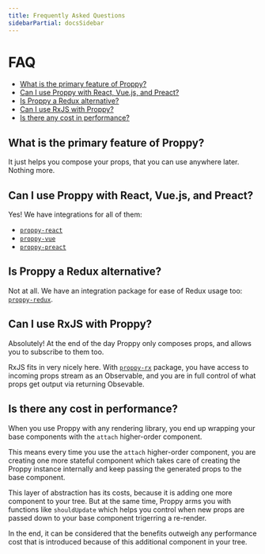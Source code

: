 ```yaml
---
title: Frequently Asked Questions
sidebarPartial: docsSidebar
---
```


# FAQ

<!-- MarkdownTOC autolink=true bracket=round -->

- [What is the primary feature of Proppy?](#what-is-the-primary-feature-of-proppy)
- [Can I use Proppy with React, Vue.js, and Preact?](#can-i-use-proppy-with-react-vuejs-and-preact)
- [Is Proppy a Redux alternative?](#is-proppy-a-redux-alternative)
- [Can I use RxJS with Proppy?](#can-i-use-rxjs-with-proppy)
- [Is there any cost in performance?](#is-there-any-cost-in-performance)

<!-- /MarkdownTOC -->

## What is the primary feature of Proppy?

It just helps you compose your props, that you can use anywhere later. Nothing more.

## Can I use Proppy with React, Vue.js, and Preact?

Yes! We have integrations for all of them:

* [`proppy-react`](../packages/proppy-react)
* [`proppy-vue`](../packages/proppy-vue)
* [`proppy-preact`](../packages/proppy-preact)

## Is Proppy a Redux alternative?

Not at all. We have an integration package for ease of Redux usage too: [`proppy-redux`](../packages/proppy-redux).

## Can I use RxJS with Proppy?

Absolutely! At the end of the day Proppy only composes props, and allows you to subscribe to them too.

RxJS fits in very nicely here. With [`proppy-rx`](../packages/proppy-rx) package, you have access to incoming props stream as an Observable, and you are in full control of what props get output via returning Obsevable.

## Is there any cost in performance?

When you use Proppy with any rendering library, you end up wrapping your base components with the `attach` higher-order component.

This means every time you use the `attach` higher-order component, you are creating one more stateful component which takes care of creating the Proppy instance internally and keep passing the generated props to the base component.

This layer of abstraction has its costs, because it is adding one more component to your tree. But at the same time, Proppy arms you with functions like `shouldUpdate` which helps you control when new props are passed down to your base component trigerring a re-render.

In the end, it can be considered that the benefits outweigh any performance cost that is introduced because of this additional component in your tree.
